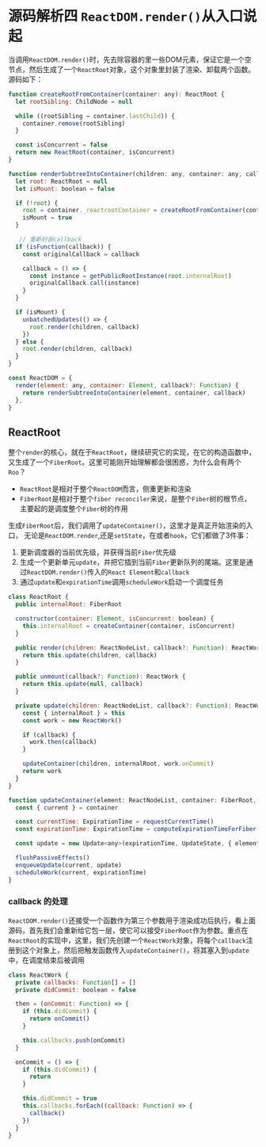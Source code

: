# 源码解析四  `ReactDOM.render()`从入口说起
当调用`ReactDOM.render()`时，先去除容器的里一些DOM元素，保证它是一个空节点，然后生成了一个`ReactRoot`对象，这个对象里封装了渲染、卸载两个函数。源码如下：

``` javascript
function createRootFromContainer(container: any): ReactRoot {
  let rootSibling: ChildNode = null

  while ((rootSibling = container.lastChild)) {
    container.remove(rootSibling)
  }

  const isConcurrent = false
  return new ReactRoot(container, isConcurrent)
}

function renderSubtreeIntoContainer(children: any, container: any, callback?: Function) {
  let root: ReactRoot = null
  let isMount: boolean = false

  if (!root) {
    root = container._reactrootContainer = createRootFromContainer(container)
    isMount = true
  }

   // 重新封装callback
  if (isFunction(callback)) {
    const originalCallback = callback

    callback = () => {
      const instance = getPublicRootInstance(root.internalRoot)
      originalCallback.call(instance)
    }
  }

  if (isMount) {
    unbatchedUpdates(() => {
      root.render(children, callback)
    })
  } else {
    root.render(children, callback)
  }
}

const ReactDOM = {
  render(element: any, container: Element, callback?: Function) {
    return renderSubtreeIntoContainer(element, container, callback)
  },
}
```

## ReactRoot
整个`render`的核心，就在于`ReactRoot`，继续研究它的实现，在它的构造函数中，又生成了一个`FiberRoot`。这里可能刚开始理解都会很困惑，为什么会有两个`Roo`？

- `ReactRoot`是相对于整个`ReactDOM`而言，侧重更新和渲染
- `FiberRoot`是相对于整个`fiber reconciler`来说，是整个`Fiber`树的根节点，主要起的是调度整个`Fiber`树的作用

生成`FiberRoot`后，我们调用了`updateContainer()`，这里才是真正开始渲染的入口，
无论是`ReactDOM.render`,还是`setState`，在或者`hook`，它们都做了3件事：
1. 更新调度器的当前优先级，并获得当前`Fiber`优先级
2. 生成一个更新单元`update`，并把它插到当前`Fiber`更新队列的尾端。这里是通过`ReactDOM.render()`传入的`React Element`和`callback`
3. 通过`update`和`expirationTime`调用`scheduleWork`启动一个调度任务

``` javascript
class ReactRoot {
  public internalRoot: FiberRoot

  constructor(container: Element, isConcurrent: boolean) {
    this.internalRoot = createContainer(container, isConcurrent)
  }

  public render(children: ReactNodeList, callback?: Function): ReactWork {
    return this.update(children, callback)
  }

  public unmount(callback?: Function): ReactWork {
    return this.update(null, callback)
  }

  private update(children: ReactNodeList, callback?: Function): ReactWork {
    const { internalRoot } = this
    const work = new ReactWork()

    if (callback) {
      work.then(callback)
    }

    updateContainer(children, internalRoot, work.onCommit)
    return work
  }
}

function updateContainer(element: ReactNodeList, container: FiberRoot, callback?: Function) {
  const { current } = container

  const currentTime: ExpirationTime = requestCurrentTime()
  const expirationTime: ExpirationTime = computeExpirationTimeForFiber(currentTime, current)

  const update = new Update<any>(expirationTime, UpdateState, { element }, callback)

  flushPassiveEffects()
  enqueueUpdate(current, update)
  scheduleWork(current, expirationTime)
}
```

### callback 的处理
`ReactDOM.render()`还接受一个函数作为第三个参数用于渲染成功后执行，看上面源码，首先我们会重新给它包一层，使它可以接受`FiberRoot`作为参数。重点在`ReactRoot`的实现中，这里，我们先创建一个`ReactWork`对象，将每个`callback`注册到这个对象上，然后把触发函数传入`updateContainer()`，将其塞入到`update`中，在调度结束后被调用

``` javascript
class ReactWork {
  private callbacks: Function[] = []
  private didCommit: boolean = false

  then = (onCommit: Function) => {
    if (this.didCommit) {
      return onCommit()
    }

    this.callbacks.push(onCommit)
  }

  onCommit = () => {
    if (this.didCommit) {
      return
    }

    this.didCommit = true
    this.callbacks.forEach((callback: Function) => {
      callback()
    })
  }
}
```



